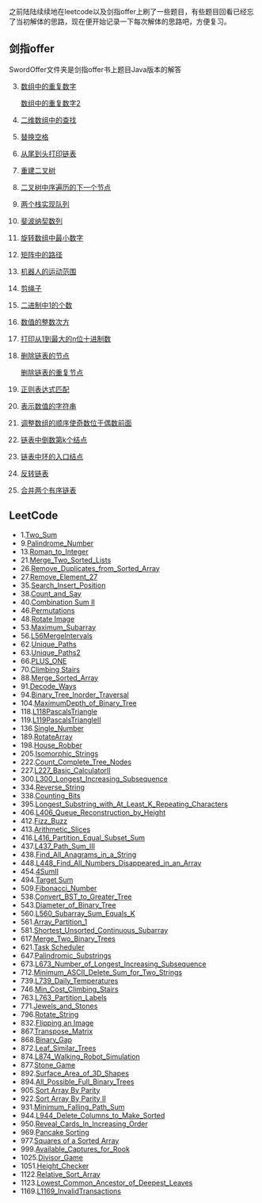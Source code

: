 
之前陆陆续续地在leetcode以及剑指offer上刷了一些题目，有些题目回看已经忘了当初解体的思路，现在便开始记录一下每次解体的思路吧，方便复习。

## 剑指offer
SwordOffer文件夹是剑指offer书上题目Java版本的解答

3. [数组中的重复数字](SwordOffer/DuplicatedNum_3.java)
   
   [数组中的重复数字2](SwordOffer/DuplicatedNum2_3.java)
4. [二维数组中的查找](SwordOffer/FindIn2DArray_4.java)
5. [替换空格](SwordOffer/ReplaceBlank_5.java)
6. [从尾到头打印链表](SwordOffer/FromTail2Head_6.java)
7. [重建二叉树](SwordOffer/ReConstructTree_7.java)
8. [二叉树中序遍历的下一个节点](SwordOffer/InOrderNextNode_8.java)
9. [两个栈实现队列](SwordOffer/TwoStackImpQueue_9.java)
10. [斐波纳契数列](SwordOffer/Fibonacci_10.java)
11. [旋转数组中最小数字](SwordOffer/MinNumberInRotateArray_11.java)
12. [矩阵中的路径](SwordOffer/PathIn2DArray_12.java)
13. [机器人的运动范围](SwordOffer/RobotMove_13.java)
14. [剪绳子](SwordOffer/Cutting_14.java)
15. [二进制中1的个数](SwordOffer/BinaryNumsofOne_15.java)
16. [数值的整数次方](SwordOffer/ExponentOfInt_16.java)
17. [打印从1到最大的n位十进制数](SwordOffer/Print1ToMaxNDigits_17.java)
18. [删除链表的节点](SwordOffer/DeleteNode_18_.java)

    [删除链表的重复节点](SwordOffer/DeleteDuplicatedNode_18.java)
19. [正则表达式匹配](SwordOffer/MatchExp_19.java)
20. [表示数值的字符串](SwordOffer/IsNumeric_20.java)
21. [调整数组的顺序使奇数位于偶数前面](SwordOffer/ReOrderOddEven_21.java)
22. [链表中倒数第k个结点](SwordOffer/FindKthToTailInLinkedList_22.java)
23. [链表中环的入口结点](SwordOffer/EntryNodeOfLoop_23.java)
24. [反转链表](SwordOffer/ReverseLIst_24.java)
25. [合并两个有序链表](SwordOffer/MergeList_25.java)

## LeetCode
* 1.[Two_Sum](java/Two_Sum_1.java)
* 9.[Palindrome_Number](java/Palindrome_Number_9.java)
* 13.[Roman_to_Integer](java/Roman_to_Integer13.java)
* 21.[Merge_Two_Sorted_Lists](java/Merge_Two_Sorted_Lists_21.java)
* 26.[Remove_Duplicates_from_Sorted_Array](java/Remove_Duplicates_from_Sorted_Array_26.java)
* 27.[Remove_Element_27](java/Remove_Element_27.java)
* 35.[Search_Insert_Position](java/Search_Insert_Position_35.java)
* 38.[Count_and_Say](java/Count_and_Say_38.java)
* 40.[Combination Sum II](java/L40_CombinationSumII.java)
* 46.[Permutations](java/L46_Permutations.java)
* 48.[Rotate Image](java/L48_Rotate_Image.java)
* 53.[Maximum_Subarray](java/Maximum_Subarray53.java)
* 56.[L56MergeIntervals](java/L560_Subarray_Sum_Equals_K.java)
* 62.[Unique_Paths](java/L62_Unique_Paths.java)
* 63.[Unique_Paths2](java/L63_Unique_PathsII.java)
* 66.[PLUS_ONE](java/PLUS_ONE_66.java)
* 70.[Climbing Stairs](java/Climbing_Stairs_70.java)
* 88.[Merge_Sorted_Array](java/L88_Merge_Sorted_Array.java)
* 91.[Decode_Ways](java/L91_Decode_Ways.java)
* 94.[Binary_Tree_Inorder_Traversal](java/Binary_Tree_Inorder_Traversal_94.java)
* 104.[MaximumDepth_of_Binary_Tree](java/L104_MaximumDepth_of_Binary_Tree.java)
* 118.[L118PascalsTriangle](java/L118PascalsTriangle.java)
* 119.[L119PascalsTriangleII](java/L119PascalsTriangleII.java)
* 136.[Single_Number](java/L136_Single_Number.java)
* 189.[RotateArray](java/L189RotateArray.java)
* 198.[House_Robber](java/House_Robber_198.java)
* 205.[Isomorphic_Strings](java/Isomorphic_Strings205.java)
* 222.[Count_Complete_Tree_Nodes](java/Count_Complete_Tree_Nodes222.java)
* 227.[L227_Basic_CalculatorII](java/L227_Basic_CalculatorII.java)
* 300.[L300_Longest_Increasing_Subsequence](java/L300_Longest_Increasing_Subsequence.java)
* 334.[Reverse_String](java/Reverse_String_334.java)
* 338.[Counting_Bits](java/Counting_Bits338.java)
* 395.[Longest_Substring_with_At_Least_K_Repeating_Characters](java/L395_Longest_Substring_with_At_Least_K_Repeating_Characters.java)
* 406.[L406_Queue_Reconstruction_by_Height](java/L406_Queue_Reconstruction_by_Height.java)
* 412.[Fizz_Buzz](java/Fizz_Buzz_412.java)
* 413.[Arithmetic_Slices](java/Arithmetic_Slices413.java)
* 416.[L416_Partition_Equal_Subset_Sum](java/L416_Partition_Equal_Subset_Sum.java)
* 437.[L437_Path_Sum_III](java/L437_Path_Sum_III.java)
* 438.[Find_All_Anagrams_in_a_String](java/Find_All_Anagrams_in_a_String438.java)
* 448.[L448_Find_All_Numbers_Disappeared_in_an_Array](java/L448_Find_All_Numbers_Disappeared_in_an_Array.java)
* 454.[4SumII](java/L454_4SumII.java)
* 494.[Target Sum](java/L494_Target_Sum.java)
* 509.[Fibonacci_Number](java/L509_Fibonacci_Number.java)
* 538.[Convert_BST_to_Greater_Tree](java/L538_Convert_BST_to_Greater_Tree.java)
* 543.[Diameter_of_Binary_Tree](java/L543_Diameter_of_Binary_Tree.java)
* 560.[L560_Subarray_Sum_Equals_K](java/L560_Subarray_Sum_Equals_K.java)
* 561.[Array_Partition_1](java/L561_ArrayPartitionI.java)
* 581.[Shortest_Unsorted_Continuous_Subarray](java/L581_Shortest_Unsorted_Continuous_Subarray.java)
* 617.[Merge_Two_Binary_Trees](java/L617_Merge_Two_Binary_Trees.java)
* 621.[Task Scheduler](java/L621_Task_Scheduler.java)
* 647.[Palindromic_Substrings](java/Palindromic_Substrings647.java)
* 673.[L673_Number_of_Longest_Increasing_Subsequence](java/L673_Number_of_Longest_Increasing_Subsequence.java)
* 712.[Minimum_ASCII_Delete_Sum_for_Two_Strings](java/Minimum_ASCII_Delete_Sum_for_Two_Strings712.java)
* 739.[L739_Daily_Temperatures](java/L739_Daily_Temperatures.java)
* 746.[Min_Cost_Climbing_Stairs](java/Min_Cost_Climbing_Stairs_746.java)
* 763.[L763_Partition_Labels](java/L763_Partition_Labels.java)
* 771.[Jewels_and_Stones](java/Jewels_and_Stones771.java)
* 796.[Rotate_String](java/Rotate_String_796.java)
* 832.[Flipping an Image](java/L832_Flipping_an_Image.java)
* 867.[Transpose_Matrix](java/Transpose_Matrix_867.java)
* 868.[Binary_Gap](java/Binary_Gap_868.java)
* 872.[Leaf_Similar_Trees](java/Leaf_Similar_Trees_872.java)
* 874.[L874_Walking_Robot_Simulation](java/L874_Walking_Robot_Simulation.java)
* 877.[Stone_Game](java/Stone_Game877.java)
* 892.[Surface_Area_of_3D_Shapes](java/Surface_Area_of_3D_Shapes_892.java)
* 894.[All_Possible_Full_Binary_Trees](java/All_Possible_Full_Binary_Trees894.java)
* 905.[Sort Array By Parity](java/L905_Sort_Array_By_Parity.java)
* 922.[Sort Array By Parity II](java/L922_Sort_Array_By_Parity_II.java)
* 931.[Minimum_Falling_Path_Sum](java/L931_Minimum_Falling_Path_Sum.java)
* 944.[L944_Delete_Columns_to_Make_Sorted](java/L944_Delete_Columns_to_Make_Sorted.java)
* 950.[Reveal_Cards_In_Increasing_Order](java/L950_Reveal_Cards_In_Increasing_Order.java)
* 969.[Pancake Sorting](java/L969_Pancake_Sorting.java)
* 977.[Squares of a Sorted Array](java/L977_Squares_of_a_Sorted_Array.java)
* 999.[Available_Captures_for_Rook](java/L999_Available_Captures_for_Rook.java)
* 1025.[Divisor_Game](java/L1025_Divisor_Game.java)
* 1051.[Height_Checker](java/L1051_Height_Checker.java)
* 1122.[Relative_Sort_Array](java/L1122_Relative_Sort_Array.java)
* 1123.[Lowest_Common_Ancestor_of_Deepest_Leaves](java/L1123_Lowest_Common_Ancestor_of_Deepest_Leaves.java)
* 1169.[L1169_InvalidTransactions](java/L1169_InvalidTransactions.java)
